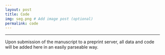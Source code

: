 ```yaml
---
layout: post
title: Code
img: seg.png # Add image post (optional)
permalink: code
---
```


---

Upon submission of the manuscript to a preprint server, all data and code will
be added here in an easily parseable way. 
   